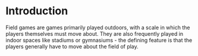 # Introduction
Field games are games primarily played outdoors, with a scale in which the players themselves must
move about. They are also frequently played in indoor spaces like stadiums or gymnasiums - the
defining feature is that the players generally have to move about the field of play.
